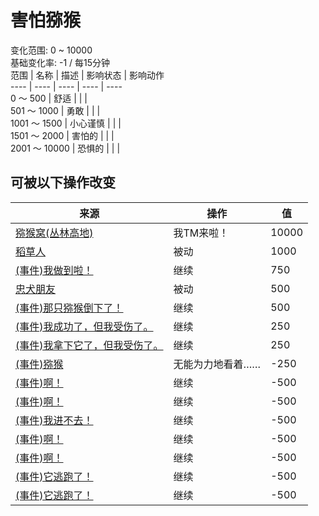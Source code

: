 # 害怕猕猴  
变化范围: 0 ~ 10000  
基础变化率: -1 / 每15分钟  
范围  |  名称  |  描述  |  影响状态  |  影响动作  
----  |  ----  |  ----  |  ----  |  ----  
0 ～ 500  |  舒适  |    |    |    
501 ～ 1000  |  勇敢  |    |    |    
1001 ～ 1500  |  小心谨慎  |    |    |    
1501 ～ 2000  |  害怕的  |    |    |    
2001 ～ 10000  |  恐惧的  |    |    |    
## 可被以下操作改变  
来源  |  操作  |  值  
----  |  ----  |  ----  
[猕猴窝(丛林高地)](MacaqueDenEntrance.md)  |  我TM来啦！  |  10000  
[稻草人](Scarecrow.md)  |  被动  |  1000  
[(事件)我做到啦！](Event_MacaqueDenFightSuccess.md)  |  继续  |  750  
[忠犬朋友](DogFriend.md)  |  被动  |  500  
[(事件)那只猕猴倒下了！](Event_MacaqueFightSuccess.md)  |  继续  |  500  
[(事件)我成功了，但我受伤了。](Event_MacaqueDenFightMixedSuccess.md)  |  继续  |  250  
[(事件)我拿下它了，但我受伤了。](Event_MacaqueFightMixedSuccess.md)  |  继续  |  250  
[(事件)猕猴](Event_MacaqueRaidRummaging.md)  |  无能为力地看着……  |  -250  
[(事件)啊！](Event_MacaqueDenFightBadFailure.md)  |  继续  |  -500  
[(事件)啊！](Event_MacaqueDenFightFailedRetreat.md)  |  继续  |  -500  
[(事件)我进不去！](Event_MacaqueDenFightFailure.md)  |  继续  |  -500  
[(事件)啊！](Event_MacaqueFightBadFailure.md)  |  继续  |  -500  
[(事件)啊！](Event_MacaqueFightFailedRetreat.md)  |  继续  |  -500  
[(事件)它逃跑了！](Event_MacaqueFightFailure.md)  |  继续  |  -500  
[(事件)它逃跑了！](Event_MacaqueUndeadFightFailure.md)  |  继续  |  -500  

